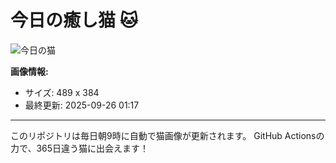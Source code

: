 # 今日の癒し猫 🐱

![今日の猫](https://cdn2.thecatapi.com/images/3l6.png)

**画像情報:**
- サイズ: 489 x 384
- 最終更新: 2025-09-26 01:17

---

このリポジトリは毎日朝9時に自動で猫画像が更新されます。
GitHub Actionsの力で、365日違う猫に出会えます！
